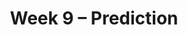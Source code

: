 ---
title: Week 9 – Prediction
weekNumber: 9
days:
    - date: 2025-3-3
      events: 
        - name: LEC 22
          type: lecture
          title: Permutation Testing
          url: http://datahub.ucsd.edu/user-redirect/git-sync?repo=https://github.com/dsc-courses/dsc10-2025-wi&subPath=lectures/lec22/lec22.ipynb
          html: resources/lectures/lec22/lec22.html
          podcast:
          readings:
            - name: CIT 12.3
              url: https://inferentialthinking.com/chapters/12/3/Deflategate.html
          keywords: smoking/babies, np.random.permutation, shuffling, Deflategate
        - name: DISC 10
          type: disc
          title: Hypothesis Testing and Permutation Testing
          url: https://practice.dsc10.com/disc10/index.html
    - date: 2025-3-5
      events: 
        - name: LEC 23
          type: lecture
          title: Correlation
          url: http://datahub.ucsd.edu/user-redirect/git-sync?repo=https://github.com/dsc-courses/dsc10-2025-wi&subPath=lectures/lec23/lec23.ipynb
          html: resources/lectures/lec23/lec23.html
          podcast:
          readings:
            - name: CIT 15.0-15.2
              url: https://inferentialthinking.com/chapters/15/Prediction.html
          keywords: association, correlation coefficient (r), predicting heights, regression line (su)
        - name: QUIZ 4
          type: quiz
          title: Quiz 4 covers Lectures 18-21
    - date: 2025-3-7
      events: 
        - name: LEC 24
          type: lecture
          title: Regression and Least Squares
          url: http://datahub.ucsd.edu/user-redirect/git-sync?repo=https://github.com/dsc-courses/dsc10-2025-wi&subPath=lectures/lec24/lec24.ipynb
          html: resources/lectures/lec24/lec24.html
          podcast:
          readings:
            - name: CIT 15.2-15.4
              url: https://inferentialthinking.com/chapters/15/2/Regression_Line.html
          keywords: regression line in original units, outliers, errors, RMSE, best fit, least squares
    - date: 2025-3-8
      events:
        - name: HW 6
          type: hw
          title: Hypothesis Testing and Permutation Testing
          url: http://datahub.ucsd.edu/user-redirect/git-sync?repo=https://github.com/dsc-courses/dsc10-2025-wi&subPath=homeworks/hw06/hw06.ipynb
---